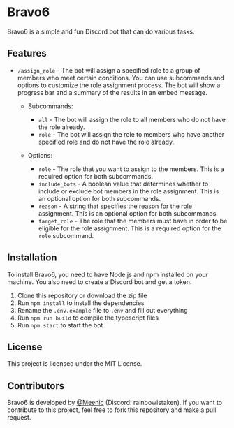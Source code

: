 # Bravo6

Bravo6 is a simple and fun Discord bot that can do various tasks.

## Features

-  `/assign_role` - The bot will assign a specified role to a group of members who meet certain conditions. You can use subcommands and options to customize the role assignment process. The bot will show a progress bar and a summary of the results in an embed message.

   -  Subcommands:
      -  `all` - The bot will assign the role to all members who do not have the role already.
      -  `role` - The bot will assign the role to members who have another specified role and do not have the role already.
   -  Options:

      -  `role` - The role that you want to assign to the members. This is a required option for both subcommands.
      -  `include_bots` - A boolean value that determines whether to include or exclude bot members in the role assignment. This is an optional option for both subcommands.
      -  `reason` - A string that specifies the reason for the role assignment. This is an optional option for both subcommands.
      -  `target_role` - The role that the members must have in order to be eligible for the role assignment. This is a required option for the `role` subcommand.

## Installation

To install Bravo6, you need to have Node.js and npm installed on your machine. You also need to create a Discord bot and get a token.

1. Clone this repository or download the zip file
2. Run `npm install` to install the dependencies
3. Rename the `.env.example` file to `.env` and fill out everything
4. Run `npm run build` to compile the typescript files
5. Run `npm start` to start the bot

## License

This project is licensed under the MIT License.

## Contributors

Bravo6 is developed by [@Meenic](https://github.com/Meenic) (Discord: rainbowistaken). If you want to contribute to this project, feel free to fork this repository and make a pull request.
